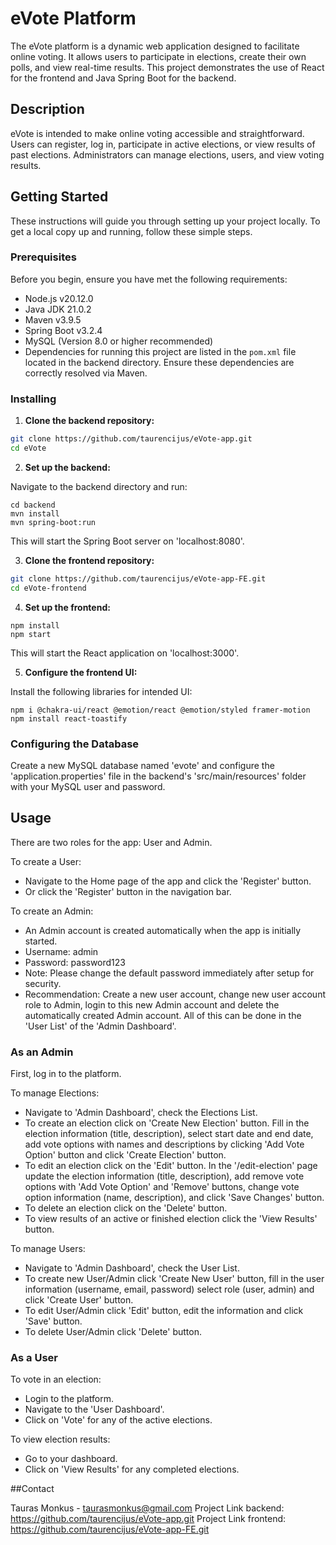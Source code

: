 # eVote Platform

The eVote platform is a dynamic web application designed to facilitate online voting. It allows users to participate in elections, create their own polls, and view real-time results. This project demonstrates the use of React for the frontend and Java Spring Boot for the backend.

## Description

eVote is intended to make online voting accessible and straightforward. Users can register, log in, participate in active elections, or view results of past elections. Administrators can manage elections, users, and view voting results.

## Getting Started

These instructions will guide you through setting up your project locally. To get a local copy up and running, follow these simple steps.

### Prerequisites

Before you begin, ensure you have met the following requirements:
- Node.js v20.12.0
- Java JDK 21.0.2
- Maven v3.9.5
- Spring Boot v3.2.4
- MySQL (Version 8.0 or higher recommended)
- Dependencies for running this project are listed in the `pom.xml` file located in the backend directory. Ensure these dependencies are correctly resolved via Maven.

### Installing

1. **Clone the backend repository:**

```bash
git clone https://github.com/taurencijus/eVote-app.git
cd eVote
```
2. **Set up the backend:**

Navigate to the backend directory and run:
```
cd backend
mvn install
mvn spring-boot:run
```
This will start the Spring Boot server on 'localhost:8080'.

3. **Clone the frontend repository:**

```bash
git clone https://github.com/taurencijus/eVote-app-FE.git
cd eVote-frontend
```
4. **Set up the frontend:**
```
npm install
npm start
```
This will start the React application on 'localhost:3000'.

5. **Configure the frontend UI:**

Install the following libraries for intended UI:
```
npm i @chakra-ui/react @emotion/react @emotion/styled framer-motion
npm install react-toastify
```

### Configuring the Database

Create a new MySQL database named 'evote' and configure the 'application.properties' file in the backend's 'src/main/resources' folder with your MySQL user and password.

## Usage

There are two roles for the app: User and Admin.

To create a User:

- Navigate to the Home page of the app and click the 'Register' button.
- Or click the 'Register' button in the navigation bar.

To create an Admin:

- An Admin account is created automatically when the app is initially started.
- Username: admin
- Password: password123
- Note: Please change the default password immediately after setup for security.
- Recommendation: Create a new user account, change new user account role to Admin, login to this new Admin account and delete the automatically created Admin account. All of this can be done in the 'User List' of the 'Admin Dashboard'.

### As an Admin

First, log in to the platform.

To manage Elections:

- Navigate to 'Admin Dashboard', check the Elections List.
- To create an election click on 'Create New Election' button. Fill in the election information (title, description), select start date and end date, add vote options with names and descriptions by clicking 'Add Vote Option' button and click 'Create Election' button.
- To edit an election click on the 'Edit' button. In the '/edit-election' page update the election information (title, description), add remove vote options with 'Add Vote Option' and 'Remove' buttons, change vote option information (name, description), and click 'Save Changes' button.
- To delete an election click on the 'Delete' button.
- To view results of an active or finished election click the 'View Results' button.

To manage Users:

- Navigate to 'Admin Dashboard', check the User List.
- To create new User/Admin click 'Create New User' button, fill in the user information (username, email, password) select role (user, admin) and click 'Create User' button.
- To edit User/Admin click 'Edit' button, edit the information and click 'Save' button.
- To delete User/Admin click 'Delete' button.

### As a User

To vote in an election:

- Login to the platform.
- Navigate to the 'User Dashboard'.
- Click on 'Vote' for any of the active elections.

To view election results:

- Go to your dashboard.
- Click on 'View Results' for any completed elections.

##Contact

Tauras Monkus - taurasmonkus@gmail.com
Project Link backend: https://github.com/taurencijus/eVote-app.git
Project Link frontend: https://github.com/taurencijus/eVote-app-FE.git
